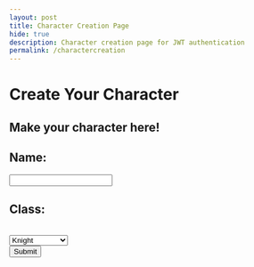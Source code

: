 ```yaml
---
layout: post
title: Character Creation Page
hide: true
description: Character creation page for JWT authentication
permalink: /charactercreation
---
```


<body class="charactercreation">
    <!-- Failure Screen -->
    <h1 class="bigtitle">Create Your Character</h1>
    <h2 class="middletitle">Make your character here!</h2>
    <!-- Section 1: Name and class drop down selection -->
    <h2 class="smalltitle">Name:</h2>
    <input type="text" name="name" id="name" required><br>
    <h2 class="smalltitle">Class:</h2><br>
    <select id="class" name="class">
        <option value="knight">Knight</option>
        <option value="mage">Mage</option>
        <option value="rogue">Rogue</option>
        <option value="grandwizard">Grand Wizard</option>
    </select>
    <!-- Submit button -->
    <br>
    <button class="buttons" onclick="window.location.href='{{site.baseurl}}/charactercreation'">Submit</button>
    <script>
    </script>
</body>